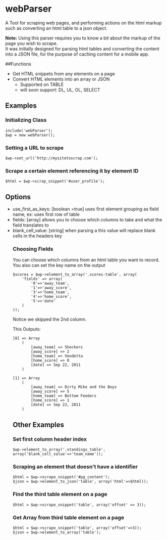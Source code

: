 # webParser

A Tool for scraping web pages, and performing actions on the html markup such as converting an html table to a json object.

**Note:**
Using this parser requires you to know a bit about the markup of the page you wish to scrape.  
It was initially designed for parsing html tables and converting the content into a JSON file,
for the purpose of caching content for a mobile app.

##Functions

* Get HTML snippets from any elements on a page
* Convert HTML elements into an array or JSON
  * Supported on TABLE
  * will soon support: DL, UL, OL, SELECT

  
## Examples

### Initializing Class

	include('webParser');
	$wp = new webParser();

### Setting a URL to scrape
	
	$wp->set_url('http://mysitetoscrap.com');

### Scrape a certain element referencing it by element ID

	$html = $wp->scrap_snippet('#user_profile');

## Options

* use_first_as_keys: [boolean =true] uses first element grouping as field name, ex: uses first row of table
* fields: [array] allows you to choose which columns to take and what the field translates to
* blank_cell_value: [string] when parsing a <table> this value will replace blank cells in the headers key

### Choosing Fields
You can choose which columns from an html table you want to record.  You also can set the key name on the output

	$scores = $wp->element_to_array('.scores-table', array(
		'fields' => array(
			'0'=>'away_team',
			'1'=>'away_score',
			'3'=>'home_team',
			'4'=>'home_score',
			'5'=>'date'
		)
	)); 
	
Notice we skipped the 2nd column.
	
This Outputs:

	[0] => Array
        (
            [away_team] => Shockers
            [away_score] => 2
            [home_team] => Vendetta
            [home_score] => 8
            [date] => Sep 22, 2011
        )

    [1] => Array
        (
            [away_team] => Dirty Mike and the Boys
            [away_score] => 5
            [home_team] => Bottom Feeders
            [home_score] => 1
            [date] => Sep 22, 2011
        )

## Other Examples

### Set first column header index
	
	$wp->element_to_array('.standings_table', array('blank_cell_value'=>'team_name'));

### Scraping an element that doesn't have a identifier

	$html = $wp->scrape_snippet('#pg_content');
	$json = $wp->element_to_json('table', array('html'=>$html));
	
### Find the third table element on a page

	$html = $wp->scrape_snippet('table', array('offset' => 3));
	
### Get Array from third table element on a page
	
	$html = $wp->scrape_snippet('table', array('offset'=>3));
	$json = $wp->element_to_array('table');
